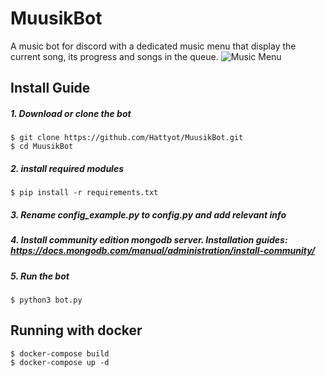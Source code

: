 # MuusikBot
A music bot for discord with a dedicated music menu that display the current song, its progress and songs in the queue.
![Music Menu](https://cdn.discordapp.com/attachments/762328958276075561/774306742494429194/unknown.png)
## Install Guide
##### 1. Download or clone the bot
```
$ git clone https://github.com/Hattyot/MuusikBot.git
$ cd MuusikBot
```
##### 2. install required modules
```
$ pip install -r requirements.txt
```
##### 3. Rename **config_example.py** to **config.py** and add relevant info
##### 4. Install community edition mongodb server. Installation guides: https://docs.mongodb.com/manual/administration/install-community/
##### 5. Run the bot
```
$ python3 bot.py
```
## Running with docker
```
$ docker-compose build
$ docker-compose up -d
```

